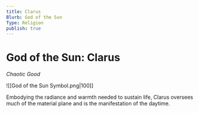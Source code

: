 ```yaml
---
title: Clarus
Blurb: God of the Sun
Type: Religion
publish: true
---
```

# God of the Sun: Clarus
*Chaotic Good*

![[God of the Sun Symbol.png|100]]

Embodying the radiance and warmth needed to sustain life, Clarus oversees much of the material plane and is the manifestation of the daytime. 

